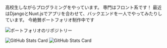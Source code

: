 <!--
**HEKUCHAN/HEKUCHAN** is a ✨ _special_ ✨ repository because its `README.md` (this file) appears on your GitHub profile.

Here are some ideas to get you started:

- 🔭 I’m currently working on ...
- 🌱 I’m currently learning ...
- 👯 I’m looking to collaborate on ...
- 🤔 I’m looking for help with ...
- 💬 Ask me about ...
- 📫 How to reach me: ...
- 😄 Pronouns: ...
- ⚡ Fun fact: ...
-->

高校生しながらプログラミングをやっています。
専門はフロント系です！
最近はDjangoとNuxt.jsでアプリを合わせて、バックエンドを一人でやってみたりしています。
今絶賛ポートフォリオ制作中です

![ポートフォリオのリポジトリー](https://github.com/HEKUCHAN/PortFolio)

![GitHub Stats Card](https://github-readme-stats.vercel.app/api?username=HEKUCHAN&show_icons=true&theme=dark)
![GitHub Stats Card](https://github-readme-stats.vercel.app/api/top-langs/?username=HEKUCHAN&count_private=true&theme=dark)
